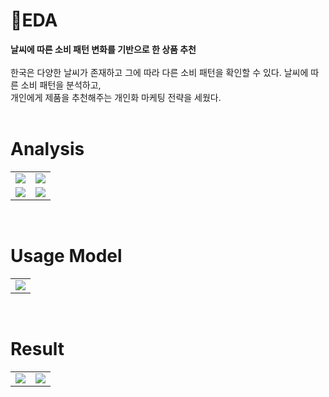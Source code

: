 # :rocket:EDA
**날씨에 따른 소비 패턴 변화를 기반으로 한 상품 추천**
<br/><br/>
한국은 다양한 날씨가 존재하고 그에 따라 다른 소비 패턴을 확인할 수 있다. 날씨에 따른 소비 패턴을 분석하고, <br/>개인에게 제품을 추천해주는 개인화 마케팅 전략을 세웠다.
<br/><br/>

# Analysis

|||
|:---:|:---:|
| <img src="https://user-images.githubusercontent.com/80519614/219804708-771f7a50-8872-4669-8288-73ad667c8d37.png"> | <img src="https://user-images.githubusercontent.com/80519614/219811826-4f09a311-44d5-4ab8-a4b4-d3b8084ec33b.png"> |
| <img src="https://user-images.githubusercontent.com/80519614/219811888-88a25792-c6a1-44af-bec1-f91fb29b0271.png"> | <img src="https://user-images.githubusercontent.com/80519614/219811946-e1309b63-fcb8-4dca-857b-7551c60c5343.png"> |

<br/>

# Usage Model

||
|:---:|
| <img src="https://user-images.githubusercontent.com/80519614/219812042-8d59151a-82ff-46b6-a387-02e0d8c4bb6b.png"> | 

<br/>

# Result

|||
|:---:|:---:|
| <img src="https://user-images.githubusercontent.com/80519614/219812100-b404a213-ab20-4b49-a36b-b140cdb6311b.png"> | <img src="https://user-images.githubusercontent.com/80519614/219812158-0b228e9f-b30b-4ff4-808b-6bf272c73861.png"> |



